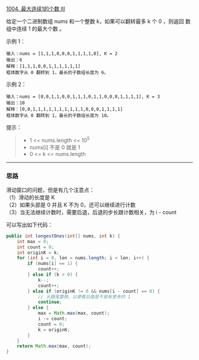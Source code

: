 [1004. 最大连续1的个数 III](https://leetcode.cn/problems/max-consecutive-ones-iii/description/)

给定一个二进制数组 nums 和一个整数 k，如果可以翻转最多 k 个 0 ，则返回 数组中连续 1 的最大个数 。



示例 1：
```
输入：nums = [1,1,1,0,0,0,1,1,1,1,0], K = 2
输出：6
解释：[1,1,1,0,0,1,1,1,1,1,1]
粗体数字从 0 翻转到 1，最长的子数组长度为 6。
```
示例 2：
```
输入：nums = [0,0,1,1,0,0,1,1,1,0,1,1,0,0,0,1,1,1,1], K = 3
输出：10
解释：[0,0,1,1,1,1,1,1,1,1,1,1,0,0,0,1,1,1,1]
粗体数字从 0 翻转到 1，最长的子数组长度为 10。
```

提示：

>- 1 <= nums.length <= 10<sup>5</sup>
>- nums[i] 不是 0 就是 1
>- 0 <= k <= nums.length

<hr/>

### 思路
滑动窗口的问题，但是有几个注意点：  
（1）滑动的长度是 K  
（2）如果头部是 0 并且 K 不为 0，还可以继续进行计数  
（3）当无法继续计数时，需要后退，后退的步长跟计数相关，为 i - count

可以写出如下代码：
```java
public int longestOnes(int[] nums, int k) {
    int max = 0;
    int count = 0;
    int originK = k;
    for (int i = 0, len = nums.length; i < len; i++) {
        if (nums[i] == 1) {
            count++;
        } else if (k > 0) {
            k--;
            count++;
        } else if (originK != 0 && nums[i - count] == 0) {
            // 头跟尾置换，以便看后面是不是有更多的 1
            continue;
        } else {
            max = Math.max(max, count);
            i -= count;
            count = 0;
            k = originK;
        }
    }
    return Math.max(max, count);
}
```